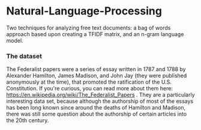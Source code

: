 # Natural-Language-Processing
Two techniques for analyzing free text documents: a bag of words approach based upon creating a TFIDF matrix, and an n-gram language model.

### The dataset
The Federalist papers were a series of essay written in 1787 and 1788 by Alexander Hamilton, James Madison, and John Jay (they were published anonymously at the time), that promoted the ratification of the U.S. Constitution. If you're curious, you can read more about them here: https://en.wikipedia.org/wiki/The_Federalist_Papers . They are a particularly interesting data set, because although the authorship of most of the essays has been long known since around the deaths of Hamilton and Madison, there was still some question about the authorship of certain articles into the 20th century.


